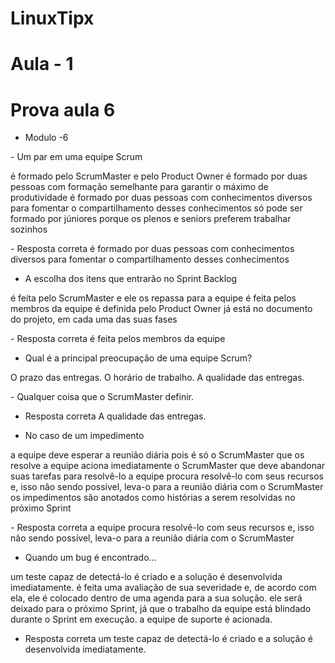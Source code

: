 # LinuxTipx
# Aula - 1

# Prova aula 6

- Modulo -6 
</p>
- Um par em uma equipe Scrum </p>
é formado pelo ScrumMaster e pelo Product Owner
é formado por duas pessoas com formação semelhante para garantir o máximo de produtividade
é formado por duas pessoas com conhecimentos diversos para fomentar o compartilhamento desses conhecimentos
só pode ser formado por júniores porque os plenos e seniors preferem trabalhar sozinhos
</p>
- Resposta correta
é formado por duas pessoas com conhecimentos diversos para fomentar o compartilhamento desses conhecimentos

- A escolha dos itens que entrarão no Sprint Backlog
 </p>
é feita pelo ScrumMaster e ele os repassa para a equipe 
é feita pelos membros da equipe
é definida pelo Product Owner
já está no documento do projeto, em cada uma das suas fases
</p>
- Resposta correta
é feita pelos membros da equipe

- Qual é a principal preocupação de uma equipe Scrum?
</p>
O prazo das entregas. 
O horário de trabalho. 
A qualidade das entregas.
</p>
- Qualquer coisa que o ScrumMaster definir.

- Resposta correta
A qualidade das entregas.

- No caso de um impedimento
</p>
a equipe deve esperar a reunião diária pois é só o ScrumMaster que os resolve 
a equipe aciona imediatamente o ScrumMaster que deve abandonar suas tarefas para resolvê-lo  
a equipe procura resolvê-lo com seus recursos e, isso não sendo possível, leva-o para a reunião diária com o ScrumMaster 
os impedimentos são anotados como histórias a serem resolvidas no próximo Sprint
</p>
- Resposta correta
a equipe procura resolvê-lo com seus recursos e, isso não sendo possível, leva-o para a reunião diária com o ScrumMaster

- Quando um bug é encontrado...
 
 </p>
um teste capaz de detectá-lo é criado e a solução é desenvolvida imediatamente.
é feita uma avaliação de sua severidade e, de acordo com ela, ele é colocado dentro de uma agenda para a sua solução.
ele será deixado para o próximo Sprint, já que o trabalho da equipe está blindado durante o Sprint em execução.
a equipe de suporte é acionada.</p>

- Resposta correta
um teste capaz de detectá-lo é criado e a solução é desenvolvida imediatamente.
</p>